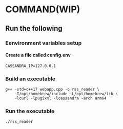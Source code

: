 # COMMAND(WIP)

## Run the following

### Eenvironment variables setup

#### Create a file called config.env

```
CASSANDRA_IP=127.0.0.1
```

### Build an executable

```
g++ -std=c++17 webapp.cpp -o rss_reader \
    -I/opt/homebrew/include -L/opt/homebrew/lib \
    -lcurl -lpugixml -lcassandra -arch arm64
```

### Run the executable

```
./rss_reader
```
